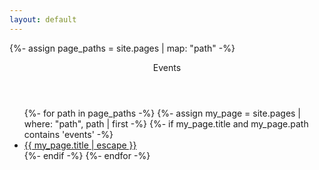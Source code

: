 ```yaml
---
layout: default
---
```


{%- assign page_paths = site.pages | map: "path" -%}

<header class="post-header">
Events
</header>

<div class="post-content">
    <ul>
    {%- for path in page_paths -%}
        {%- assign my_page = site.pages | where: "path", path | first -%}
        {%- if my_page.title and my_page.path contains 'events' -%}
        <li><a class="page-link" href="{{ my_page.url | relative_url }}">{{ my_page.title | escape }}</a></li>
        {%- endif -%}
    {%- endfor -%}
    </ul>
</div>
